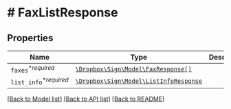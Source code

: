 # # FaxListResponse



## Properties

Name | Type | Description | Notes
------------ | ------------- | ------------- | -------------
| `faxes`<sup>*_required_</sup> | [```\Dropbox\Sign\Model\FaxResponse[]```](FaxResponse.md) |    |  |
| `list_info`<sup>*_required_</sup> | [```\Dropbox\Sign\Model\ListInfoResponse```](ListInfoResponse.md) |    |  |

[[Back to Model list]](../../README.md#models) [[Back to API list]](../../README.md#endpoints) [[Back to README]](../../README.md)
